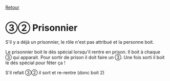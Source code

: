   
[Retour](..)

# ③② Prisonnier
S'il y a déjà un prisonnier, le rôle n'est pas attribué et la personne boit.

Le prisonnier boit le dés spécial lorsqu'il rentre en prison. Il boit à chaque ③ qui apparait. Pour sortir de prison il doit faire un ③. Une fois sorti il boit le dés spécial pour fêter ça !

S'il refait ③② il sort et re-rentre (donc boit 2)
